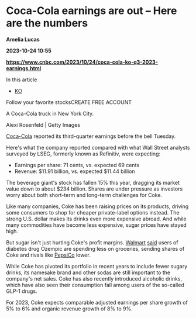# Coca-Cola earnings are out – Here are the numbers
**Amelia Lucas**

**2023-10-24 10:55**

**https://www.cnbc.com/2023/10/24/coca-cola-ko-q3-2023-earnings.html**

In this article

*   [KO](https://www.cnbc.com/quotes/KO)

Follow your favorite stocksCREATE FREE ACCOUNT

A Coca-Cola truck in New York City.

Alexi Rosenfeld | Getty Images

[Coca-Cola](https://www.cnbc.com/quotes/KO/) reported its third-quarter earnings before the bell Tuesday.

Here's what the company reported compared with what Wall Street analysts surveyed by LSEG, formerly known as Refinitiv, were expecting:

*   Earnings per share: 71 cents, vs. expected 69 cents
*   Revenue: $11.91 billion, vs. expected $11.44 billion

The beverage giant's stock has fallen 15% this year, dragging its market value down to about $234 billion. Shares are under pressure as investors worry about both short-term and long-term challenges for Coke.

Like many companies, Coke has been raising prices on its products, driving some consumers to shop for cheaper private-label options instead. The strong U.S. dollar makes its drinks even more expensive abroad. And while many commodities have become less expensive, sugar prices have stayed high.

But sugar isn't just hurting Coke's profit margins. [Walmart](https://www.cnbc.com/quotes/WMT/) [said](https://www.cnbc.com/2023/09/27/will-weight-loss-drugs-lead-to-less-food-consumption-heres-what-walmart-is-saying.html) users of diabetes drug Ozempic are spending less on groceries, sending shares of Coke and rivals like [PepsiCo](https://www.cnbc.com/quotes/PEP/) lower.

While Coke has pivoted its portfolio in recent years to include fewer sugary drinks, its namesake brand and other sodas are still important to the company's net sales. Coke has also recently introduced alcoholic drinks, which have also seen their consumption fall among users of the so-called GLP-1 drugs.

For 2023, Coke expects comparable adjusted earnings per share growth of 5% to 6% and organic revenue growth of 8% to 9%.